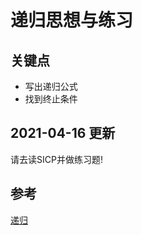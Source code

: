 # 递归思想与练习

## 关键点

- 写出递归公式
- 找到终止条件

## 2021-04-16  更新

请去读SICP并做练习题!

## 参考

[递归](https://juejin.cn/post/6844903959996399624)
